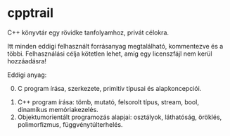 # cpptrail
C++ könyvtár egy rövidke tanfolyamhoz, privát célokra.

Itt minden eddigi felhasznált forrásanyag megtalálható, kommentezve és a többi.
Felhasználási célja kötetlen lehet, amíg egy licenszfájl nem kerül hozzáadásra!

Eddigi anyag:

  0. C program írása, szerkezete, primitív típusai és alapkoncepciói.
<ol>
<li>C++ program írása: tömb, mutató, felsorolt típus, stream, bool, dinamikus memóriakezelés.
<li>Objektumorientált programozás alapjai: osztályok, láthatóság, öröklés, polimorfizmus, függvénytúlterhelés.
</ol>
